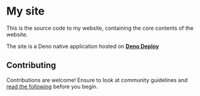 # My site
This is the source code to my website, containing the core contents of the website.

The site is a Deno native application hosted on [**Deno Deploy**]()

## Contributing
Contributions are welcome! Ensure to look at community guidelines and [read the following]() before you begin.
